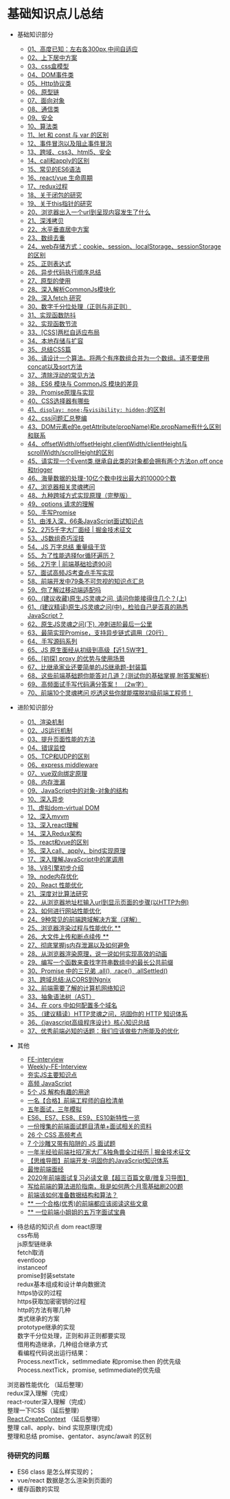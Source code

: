 # 基础知识点儿总结

- 基础知识部分
    - [01、高度已知：左右各300px,中间自适应](./01_01、基础知识部分1-10.md#class01-01)
    - [02、上下居中方案](./01_01、基础知识部分1-10.md#class01-02)
    - [03、css盒模型](./01_01、基础知识部分1-10.md#class01-03)
    - [04、DOM事件类](./01_01、基础知识部分1-10.md#class01-04)
    - [05、Http协议类](./01_01、基础知识部分1-10.md#class01-05)
    - [06、原型链](./01_01、基础知识部分1-10.md#class01-06)
    - [07、面向对象](./01_01、基础知识部分1-10.md#class01-07)
    - [08、通信类](./01_01、基础知识部分1-10.md#class01-08)
    - [09、安全](./01_01、基础知识部分1-10.md#class01-09)
    - [10、算法类](./01_01、基础知识部分1-10.md#class01-10)
    - [11、let 和 const 与 var 的区别](./01_02、基础知识部分11-20.md#class01-11)
    - [12、事件冒泡以及阻止事件冒泡](./01_02、基础知识部分11-20.md#class01-12)
    - [13、跨域、css3、html5、安全](./01_02、基础知识部分11-20.md#class01-13)
    - [14、call和apply的区别](./01_02、基础知识部分11-20.md#class01-14)
    - [15、常见的ES6语法](./01_02、基础知识部分11-20.md#class01-15)
    - [16、react/vue  生命周期](./01_02、基础知识部分11-20.md#class01-16)
    - [17、redux过程](./01_02、基础知识部分11-20.md#class01-17)
    - [18、关于闭包的研究](./01_02、基础知识部分11-20.md#class01-18)
    - [19、关于this指针的研究](./01_02、基础知识部分11-20.md#class01-19)
    - [20、浏览器出入一个url到呈现内容发生了什么](./01_02、基础知识部分11-20.md#class01-20)
    - [21、深浅拷贝](./01_03、基础知识部分21-30.md#class01-21)
    - [22、水平垂直居中方案](./01_03、基础知识部分21-30.md#class01-22)
    - [23、数组去重](./01_03、基础知识部分21-30.md#class01-23)
    - [24、web存储方式：cookie、session、localStorage、sessionStorage的区别](./01_03、基础知识部分21-30.md#class01-24)
    - [25、正则表达式](./01_03、基础知识部分21-30.md#class01-25)
    - [26、异步代码执行顺序总结](./01_03、基础知识部分21-30.md#class01-26)
    - [27、原型的使用](./01_03、基础知识部分21-30.md#class01-27)
    - [28、深入解析CommonJs模块化](./01_03、基础知识部分21-30.md#class01-28)
    - [29、深入fetch 研究](./01_03、基础知识部分21-30.md#class01-29)
    - [30、数字千分位处理（正则与非正则）](./01_03、基础知识部分21-30.md#class01-30)
    - [31、实现函数防抖](./01_04、基础知识部分31-40.md#class01-31)
    - [32、实现函数节流](./01_04、基础知识部分31-40.md#class01-32)
    - [33、[CSS]两栏自适应布局](./01_04、基础知识部分31-40.md#class01-33)
    - [34、本地存储与扩容](./01_04、基础知识部分31-40.md#class01-34)
    - [35、总结CSS篇](./01_04、基础知识部分31-40.md#class01-35)
    - [36、请设计一个算法。将两个有序数组合并为一个数组。请不要使用concat以及sort方法](./01_04、基础知识部分31-40.md#class01-36)
    - [37、清除浮动的常见方法](./01_04、基础知识部分31-40.md#class01-37)
    - [38、ES6 模块与 CommonJS 模块的差异](./01_04、基础知识部分31-40.md#class01-38)
    - [39、Promise原理与实现](./01_04、基础知识部分31-40.md#class01-39)
    - [40、CSS选择器有哪些](./01_04、基础知识部分31-40.md#class01-40)
    - [41、`display: none;`与`visibility: hidden;`的区别](./01_05、基础知识部分41-50.md#class01-41)
    - [42、css问题汇总整编](./01_05、基础知识部分41-50.md#class01-42)
    - [43、DOM元素e的e.getAttribute(propName)和e.propName有什么区别和联系](./01_05、基础知识部分41-50.md#class01-43)
    - [44、offsetWidth/offsetHeight,clientWidth/clientHeight与scrollWidth/scrollHeight的区别](./01_05、基础知识部分41-50.md#class01-44)
    - [45、请实现一个Event类,继承自此类的对象都会拥有两个方法on,off,once和trigger](./01_05、基础知识部分41-50.md#class01-45)
    - [46、海量数据的处理-10亿个数中找出最大的10000个数](./01_05、基础知识部分41-50.md#class01-46)
    - [47、浏览器相关灵魂拷问](./01_47、浏览器相关灵魂拷问.md)
    - [48、九种跨域方式实现原理（完整版）](https://juejin.im/post/5c23993de51d457b8c1f4ee1)
    - [49、options 请求的理解](https://juejin.im/post/5edef7b2e51d45784213ca24)
    - [50、手写Promise](https://juejin.im/post/5ea39ea251882573b86fadbe)
    - [51、由浅入深，66条JavaScript面试知识点](https://juejin.im/post/6844904200917221389)
    - [52、2万5千字大厂面经 | 掘金技术征文](https://juejin.im/post/6844903682455109640)
    - [53、JS数组奇巧淫技](https://juejin.im/post/6844904194919366669)
    - [54、JS 万字总结 重量级干货](https://juejin.im/post/6844904136161361933)
    - [55、为了性能选择for循环遍历？](https://juejin.im/post/6844904191425511432)
    - [56、2万字 | 前端基础拾遗90问](https://juejin.im/post/6844904116552990727)
    - [57、面试高频JS考查点手写实现](https://juejin.im/post/6844904095858294798)
    - [58、前端开发中79条不可忽视的知识点汇总](https://juejin.im/post/6844903951486156813)
    - [59、你了解过移动端适配吗](https://juejin.im/post/6844903631993454600)
    - [60、(建议收藏)原生JS灵魂之问, 请问你能接得住几个？(上)](https://juejin.im/post/6844903974378668039)
    - [61、(建议精读)原生JS灵魂之问(中)，检验自己是否真的熟悉JavaScript？](https://juejin.im/post/6844903986479251464)
    - [62、原生JS灵魂之问(下), 冲刺进阶最后一公里](https://juejin.im/post/6844904004007247880)
    - [63、最简实现Promise，支持异步链式调用（20行）](https://juejin.im/post/6844904094079926286)
    - [64、手写源码系列](https://juejin.im/post/6844904099994042375)
    - [65、JS 原生面经从初级到高级【近1.5W字】](https://juejin.im/post/6844903976081555470)
    - [66、[初探] proxy 的优势与使用场景](https://juejin.im/post/6844904191240962061)
    - [67、比继承家业还要简单的JS继承题-封装篇](https://juejin.im/post/6844904094948130824)
    - [68、这些前端基础题你能答对几道？(测试你的基础掌握,附答案解析)](https://juejin.im/post/6844904184962105357)
    - [69、高频面试手写代码满分答案！ （2w字）](https://juejin.im/post/6844904100354588679)
    - [70、前端10个灵魂拷问 吃透这些你就能摆脱初级前端工程师！](https://juejin.im/post/6857800782276902919)
    
    
- 进阶知识部分
    - [01、渲染机制](./02_01、进阶知识部分1-10.md#class02-01)
    - [02、JS运行机制](./02_01、进阶知识部分1-10.md#class02-02)
    - [03、提升页面性能的方法](./02_01、进阶知识部分1-10.md#class02-03)
    - [04、错误监控](./02_01、进阶知识部分1-10.md#class02-04)
    - [05、TCP和UDP的区别](./02_01、进阶知识部分1-10.md#class02-05)
    - [06、express middleware](./02_01、进阶知识部分1-10.md#class02-06)
    - [07、vue双向绑定原理](./02_01、进阶知识部分1-10.md#class02-07)
    - [08、内存泄漏](./02_01、进阶知识部分1-10.md#class02-08)
    - [09、JavaScript中的对象-对象的结构](./02_01、进阶知识部分1-10.md#class02-09)
    - [10、深入异步](./02_01、进阶知识部分1-10.md#class02-10)
    - [11、虚拟dom-virtual DOM](./02_02、进阶知识部分11-20.md#class02-11)
    - [12、深入mvvm](./02_02、进阶知识部分11-20.md#class02-12)
    - [13、深入react理解](./02_02、进阶知识部分11-20.md#class02-13)
    - [14、深入Redux架构](./02_02、进阶知识部分11-20.md#class02-14)
    - [15、react和vue的区别](./02_02、进阶知识部分11-20.md#class02-15)
    - [16、深入call、apply、bind实现原理](./02_02、进阶知识部分11-20.md#class02-16)
    - [17、深入理解JavaScript中的尾调用](./02_02、进阶知识部分11-20.md#class02-17)
    - [18、V8引擎初步介绍](./02_02、进阶知识部分11-20.md#class02-18)
    - [19、node内存优化](./02_02、进阶知识部分11-20.md#class02-19)
    - [20、React 性能优化](./02_02、进阶知识部分11-20.md#class02-20)
    - [21、深度对比算法研究](./02_03、进阶知识部分21-30.md#class02-21)
    - [22、从浏览器地址栏输入url到显示页面的步骤(以HTTP为例)](./02_03、进阶知识部分21-30.md#class02-22)
    - [23、如何进行网站性能优化](./02_03、进阶知识部分21-30.md#class02-23)
    - [24、9种常见的前端跨域解决方案（详解）](./02_03、进阶知识部分21-30.md#class02-24)
    - [25、浏览器渲染过程与性能优化 **](https://juejin.im/collection/5bab019fe51d452fa9ee45e2)
    - [26、大文件上传和断点续传 **](https://juejin.im/post/5dff8a26e51d4558105420ed)
    - [27、彻底掌握js内存泄漏以及如何避免](https://juejin.im/post/5d5664ebf265da03f3334f13)
    - [28、从浏览器渲染原理，说一说如何实现高效的动画](https://juejin.im/post/5d2491ba6fb9a07ecf724b69)
    - [29、编写一个函数来查找字符串数组中的最长公共前缀](https://juejin.im/post/6846687592532934669)
    - [30、Promise 中的三兄弟 .all(), .race(), .allSettled()](https://juejin.im/post/5d534ff16fb9a06b1027209c)
    - [31、跨域总结:从CORS到Ngnix](https://juejin.im/post/6844904094973296654)
    - [32、前端需要了解的计算机网络知识](https://juejin.im/post/6844904079974465544)
    - [33、抽象语法树（AST）](https://segmentfault.com/a/1190000016231512)
    - [34、在 cors 中如何配置多个域名](https://juejin.im/post/6847902224274849800)
    - [35、（建议精读）HTTP灵魂之问，巩固你的 HTTP 知识体系](https://juejin.im/post/6844904100035821575)
    - [36、《javascript高级程序设计》核心知识总结](https://juejin.im/post/6844903953671389191)
    - [37、优秀前端必知的话题：我们应该做些力所能及的优化](https://juejin.im/post/6844903688222277640)
    
    
    
- 其他
    - [FE-interview](https://github.com/qiu-deqing/FE-interview)
    - [Weekly-FE-Interview](https://github.com/airuikun/Weekly-FE-Interview)
    - [夯实JS主要知识点](https://juejin.im/post/5d54e78be51d4561b072dce6#6)
    - [高频 JavaScript](https://juejin.im/post/5d51e16d6fb9a06ae17d6bbc#heading-14)
    - [5个 JS 解构有趣的用途](https://juejin.im/post/5d5f29dde51d456216553519)
    - [一名【合格】前端工程师的自检清单](https://juejin.im/post/5cc1da82f265da036023b628)
    - [五年面试，三年模拟](https://juejin.im/post/5ca0425e51882567ce181037)
    - [ES6、ES7、ES8、ES9、ES10新特性一览](https://juejin.im/post/5ca2e1935188254416288eb2)
    - [一份搜集的前端面试题目清单+面试相关的资料](https://github.com/pwstrick/daily)
    - [26 个 CSS 高频考点](https://juejin.im/post/5e8fb5b16fb9a03c464934a8)
    - [7 个沙雕又带有陷阱的 JS 面试题](https://juejin.im/post/6844903974374473736)
    - [一年半经验前端社招7家大厂&独角兽全过经历 | 掘金技术征文](https://juejin.im/post/6844904137495150599)
    - [【思维导图】前端开发-巩固你的JavaScript知识体系](https://juejin.im/post/6844904106243391495)
    - [最惨前端面经](https://juejin.im/post/6844904170538041351)
    - [2020年前端面试复习必读文章【超三百篇文章/赠复习导图】](https://juejin.im/post/6844904116339261447)
    - [写给前端的算法进阶指南，我是如何两个月零基础刷200题](https://juejin.im/post/6847009772500156429)
    - [前端该如何准备数据结构和算法？](https://juejin.im/post/5d5b307b5188253da24d3cd1#heading-17)
    - [** 一个合格(优秀)的前端都应该阅读这些文章](https://juejin.im/post/6844903896637259784)
    - [** 一位前端小姐姐的五万字面试宝典](https://juejin.im/post/6844904121380667399)
    
    
    
- 待总结的知识点
dom react原理                                              
css布局                                            
js原型链继承                                          
fetch取消                                          
eventloop                                            
instanceof                                           
promise封装setstate                                            
redux基本组成和设计单向数据流                                            
https协议的过程                                           
https获取加密密钥的过程                                           
http的方法有哪几种                                          
类式继承的方案                                          
prototype继承的实现                                           
数字千分位处理，正则和非正则都要实现                                           
借用构造继承，几种组合继承方式                                          
看编程代码说出运行结果：                                             
Process.nextTick，setImmediate 和promise.then 的优先级                                             
Process.nextTick，promise, setImmediate的优先级                                           


浏览器性能优化 （延后整理）                        
redux深入理解（完成）                               
react-router深入理解（完成）                                        
整理一下ICSS （延后整理）                   
[React.CreateContext](https://blog.csdn.net/weixin_33768153/article/details/82668110) （延后整理）                    
整理 call、apply、bind 实现原理(完成)                                         
整理和总结 promise、gentator、async/await 的区别                          

### 待研究的问题
- ES6 class 是怎么样实现的；
- vue/react 数据是怎么渲染到页面的                           
- 缓存函数的实现





